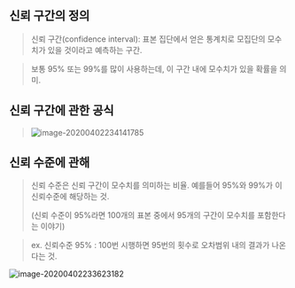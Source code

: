 ## 신뢰 구간의 정의

> 신뢰 구간(confidence interval): 표본 집단에서 얻은 통계치로 모집단의 모수치가 있을 것이라고 예측하는 구간. 

>보통 95% 또는 99%를 많이 사용하는데, 이 구간 내에 모수치가 있을 확률을 의미. 



## 신뢰 구간에 관한 공식

> ![image-20200402234141785](image/image-20200402234141785.jpg)



## 신뢰 수준에 관해

>  신뢰 수준은 신뢰 구간이 모수치를 의미하는 비율. 예를들어 95%와 99%가 이 신뢰수준에 해당하는 것.
>
> (신뢰 수준이 95%라면 100개의 표본 중에서 95개의 구간이 모수치를 포함한다는 이야기)

> ex.  신뢰수준 95% : 100번 시행하면  95번의 횟수로 오차범위 내의 결과가 나온다는 것.

![image-20200402233623182](image/image-20200402233623182.jpg)

